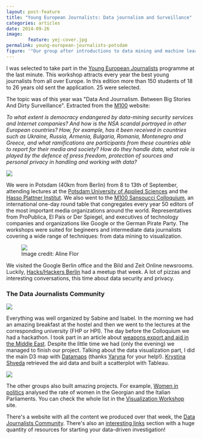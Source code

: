 ```yaml
---
layout: post-feature
title: "Young European Journalists: Data journalism and Surveillance"
categories: articles
date: 2014-09-26
image: 
        feature: yej-cover.jpg
permalink: young-european-journalists-potsdam
figure: '"Our group after introductions to data mining and machine learning at Hasso-Plattner-Institut in Potsdam." / Jim van Nunen'
---
```

I was selected to take part in the [Young European Journalists](http://www.m100potsdam.org/en/m100-en/youth-media-workshop.html) programme at the last minute. This workshop attracts every year the best young journalists from all over Europe. In this edition more than 150 students of 18 to 26 years old sent the application. 25 were selected.

The topic was of this year was "Data And Journalism. Between Big Stories And Dirty Surveillance". Extracted from the [M100](http://www.m100potsdam.org/en/m100-en/youth-media-workshop.html) website:

*To what extent is democracy endangered by data-mining security services and Internet companies? And how is the NSA scandal portrayed in other European countries? How, for example, has it been received in countries such as Ukraine, Russia, Armenia, Bulgaria, Romania, Montenegro and Greece, and what ramifications are participants from these countries able to report for their media and society? How do they handle data, what role is played by the defence of press freedom, protection of sources and personal privacy in handling and working with data?*

![](https://photos-4.dropbox.com/t/1/AAAUhvoTDj8OzwKIh2CMDcp9fqpeClIV8uijVqyMunrNMg/12/55065502/jpeg/1024x768/3/1411779600/0/2/2014.09.08-10.58.17.jpg/8m5F9lZAbLcheVSRD6L7aFkQ8Cqu9uFBkc_cJCzfdM0)

We were in Potsdam (40km from Berlin) from 8 to 13th of September, attending lectures at the [Potsdam University of Applied Sciences](http://www.fh-potsdam.de/) and the [Hasso Plattner Institut](http://hpi.de/). We also went to the [M100 Sansoucci Colloquium](http://www.m100potsdam.org/en/m100-en/sanssouci-colloquium.html), an international one-day round table that congregates every year 50 editors of the most important media organizations around the world. Representatives from ProPublica, El País or Der Spiegel, and executives of technology companies and organizations like Google or the German Pirate Party. The workshops were suited for begineers and intermediate data journalists covering a wide range of techniques: from data mining to visualization.

 <figure>
  <img src="https://dl-web.dropbox.com/get/m100yej2014%20%282%29/photos%20yej/Aline/IMG_1929.JPG?_subject_uid=55065502&w=AABeyooc0vXhRYoa1YKKrbSD8RRvMSNwHU4hot4BSuyzCA">
  <figcaption>Image credit: Aline Flor</figcaption>
</figure> 

We visited the Google Berlin office and the Bild and Zeit Online newsrooms. Luckily, [Hacks/Hackers Berlin](http://www.meetup.com/Hacks-Hackers-Berlin/) had a meetup that week. A lot of pizzas and interesting conversations, this time about data security and privacy.


### The Data Journalists Community

![](https://dl.dropboxusercontent.com/u/55065502/EJY2014-ddj-community.png)

Everything was well organized by Sabine and Isabel. In the morning we had an amazing breakfast at the hostel and then we went to the lectures at the corresponding university (FHP or HPI). The day before the Colloquium we had a hackathon. I took part in an article about [weapons export and aid in the Middle East](http://m100-workshop.com/projects/project_militaryTradeNew.html). Despite the little time we had (only the evening) we managed to finish our project. Talking about the data visualization part, I did the main D3 map with [Datamaps](https://datamaps.github.io/) (thanks [Yaryna](https://www.facebook.com/yaryna.mykhyalyshyn) for your help!). [Krystina Shveda](https://twitter.com/ChinaCinderella) retrieved the aid data and built a scatterplot with Tableau.

![](https://dl.dropboxusercontent.com/u/55065502/trojanhorse.png)

The other groups also built amazing projects. For example, [Women in politics](http://m100-workshop.com/projects/project_woman.html) analysed the rate of women in the Georgian and the Italian Parliaments. You can check the whole list in the [Visualization Workshop](http://m100-workshop.com/index.html) site.

There's a website with all the content we produced over that week, the [Data Journalists Community](http://m100-data-community.m100potsdam.org/main/index). There's also an [interesting links](http://m100-data-community.m100potsdam.org/main/links) section with a huge quantity of resources for starting your data-driven investigation!